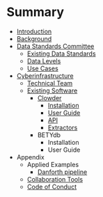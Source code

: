 # Summary

* [Introduction](README.md)
* [Background](chapter1.md)
* [Data Standards Committee](data_standards_committee.md)
   * [Existing Data Standards](existing_data_standards.md)
   * [Data Levels](data_levels.md)
   * [Use Cases](use_cases.md)
* [Cyberinfrastructure](cyberinfrastructure.md)
   * [Technical Team](people.md)
   * [Existing Software](existing_software.md)
     * [Clowder](clowder.md)
        * [Installation](clowder.md#Installation)  
        * [User Guide](clowder.md#Interface)
        * [API](clowder.md#API)
        * [Extractors](clowder.md#Extractors)
     * BETYdb
        * Installation
        * User Guide
* Appendix
   * Applied Examples
     * [Danforth pipeline](danforth.md)
   * [Collaboration Tools](collaboration_tools.md)
   * [Code of Conduct](code_of_conduct.md)

